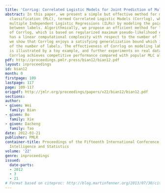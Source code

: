 ```yaml
---
title: 'CorrLog: Correlated Logistic Models for Joint Prediction of Multiple Labels'
abstract: In this paper, we present a simple but effective method for multi-label
  classification (MLC), termed Correlated Logistic Models (Corrlog), which extends
  multiple Independent Logistic Regressions (ILRs) by modeling the pairwise correlation
  between labels. Algorithmically, we propose an efficient method for learning parameters
  of Corrlog, which is based on regularized maximum pseudo-likelihood estimation and
  has a linear computational complexity with respect to the number of labels. Theoretically,
  we show that Corrlog enjoys a satisfying generalization bound which is independent
  of the number of labels. The effectiveness of Corrlog on modeling label correlations
  is illustrated by a toy example, and further experiments on real data show that
  Corrlog achieves competitive performance compared with popular MLC algorithms.
pdf: http://proceedings.pmlr.press/bian12/bian12.pdf
layout: inproceedings
id: bian12
month: 0
firstpage: 109
lastpage: 117
page: 109-117
origpdf: http://jmlr.org/proceedings/papers/v22/bian12/bian12.pdf
sections: 
author:
- given: Wei
  family: Bian
- given: Bo
  family: Xie
- given: Dacheng
  family: Tao
date: 2012-03-21
publisher: PMLR
container-title: Proceedings of the Fifteenth International Conference on Artificial
  Intelligence and Statistics
volume: '22'
genre: inproceedings
issued:
  date-parts:
  - 2012
  - 3
  - 21
# Format based on citeproc: http://blog.martinfenner.org/2013/07/30/citeproc-yaml-for-bibliographies/
---
```

